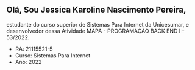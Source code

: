 ﻿## Olá, Sou Jessica Karoline Nascimento Pereira, 
estudante do curso superior de Sistemas Para Internet da Unicesumar, e desenvolvedor dessa Atividade MAPA - PROGRAMAÇÃO BACK END I - 53/2022.
 
 - RA: 21115521-5
 - Curso: Sistemas Para Internet
 - Ano: 2022
